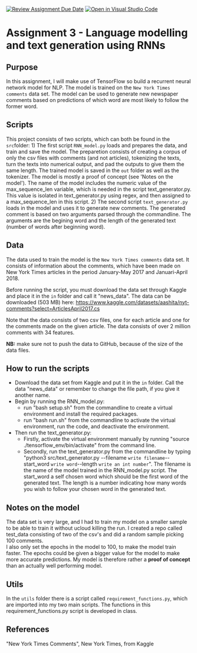 [![Review Assignment Due Date](https://classroom.github.com/assets/deadline-readme-button-8d59dc4de5201274e310e4c54b9627a8934c3b88527886e3b421487c677d23eb.svg)](https://classroom.github.com/a/5f7lMH9Y)
[![Open in Visual Studio Code](https://classroom.github.com/assets/open-in-vscode-c66648af7eb3fe8bc4f294546bfd86ef473780cde1dea487d3c4ff354943c9ae.svg)](https://classroom.github.com/online_ide?assignment_repo_id=10586695&assignment_repo_type=AssignmentRepo)
# Assignment 3 - Language modelling and text generation using RNNs

## Purpose
In this assignment, I will make use of TensorFlow so build a recurrent neural network model for NLP. The model is trained on the ```New York Times comments```  data set. The model can be used to generate new newspaper comments based on predictions of which word are most likely to follow the former word.

## Scripts
This project consists of two scripts, which can both be found in the ```src```folder: 
    1) The first script ```RNN_model.py``` loads and prepares the data, and train and save the model. The preparetion consists of creating a corpus of only the csv files with comments (and not articles), tokenizing the texts, turn the texts into numerical output, and pad the outputs to give them the same length.  The trained model is saved in the ```out``` folder as well as the tokenizer. The model is mostly a proof of concept (see 'Notes on the model'). The name of the model includes the numeric value of the max_sequence_len variable, which is needed in the script text_generator.py. This value is isolated in text_generator.py using regex, and then assigned to a max_sequence_len in this script. 
    2) The second script ```text_generator.py``` loads in the model and uses it to generate new comments. The generated comment is based on two arguments parsed through the commandline. The arguments are the begining word and the length of the generated text (number of words after beginning word). 

## Data
The data used to train the model is the ```New York Times comments```  data set. It consists of information about the comments, which have been made on New York Times articles in the period January-May 2017 and Januari-April 2018. 

Before running the script, you must download the data set through Kaggle and place it in the ```in``` folder and call it "news_data". The data can be downloaded (503 MB) here: https://www.kaggle.com/datasets/aashita/nyt-comments?select=ArticlesApril2017.cs

Note that the data consists of two csv files, one for each article and one for the comments made on the given article. The data consists of over 2 million comments with 34 features.

__NB:__ make sure not to push the data to GitHub, because of the size of the data files.

## How to run the scripts
- Download the data set from Kaggle and put it in the ```in``` folder. Call the data "news_data" or remember to change the file path, if you give it another name. 
- Begin by running the RNN_model.py:
    - run "bash setup.sh" from the commandline to create a virtual environment and install the required packages.
    - run "bash run.sh" from the commandline to activate the virtual environment, run the code, and deactivate the environment. 
- Then run the text_generator.py:
    - Firstly, activate the virtual environment manually by running "source ./tensorflow_env/bin/activate" from the command line. 
    - Secondly, run the text_generator.py from the commandline by typing "python3 src/text_generator.py --filename ```write filename```-- start_word ```write word```--length ```write an int number```". The filename is the name of the model trained in the RNN_model.py script. The start_word a self chosen word which should be the first word of the generated text. The length is a number indicating how many words you wish to follow your chosen word in the generated text. 

## Notes on the model
The data set is very large, and I had to train my model on a smaller sample to be able to train it without ucloud killing the run. I created a repo called test_data consisting of two of the csv's and did a random sample picking 100 comments.  
I also only set the epochs in the model to 100, to make the model train faster. The epochs could be given a bigger value for the model to make more accurate predictions. My model is therefore rather a __proof of concept__ than an actually well performing model.

## Utils
In the ```utils``` folder there is a script called ```requirement_functions.py```, which are imported into my two main scripts. The functions in this requirement_functions.py script is developed in class.

## References
"New York Times Comments", New York Times, from Kaggle

